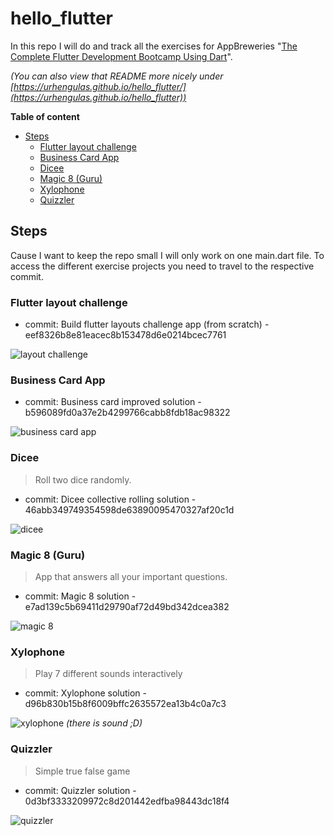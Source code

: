 # hello_flutter

In this repo I will do and track all the exercises for AppBreweries "[The Complete Flutter Development Bootcamp Using Dart](https://www.appbrewery.co/courses/enrolled/548873)".

_(You can also view that README more nicely under [https://urhengulas.github.io/hello_flutter/](https://urhengulas.github.io/hello_flutter))_

**Table of content**
- [Steps](#steps)
  - [Flutter layout challenge](#flutter-layout-challenge)
  - [Business Card App](#business-card-app)
  - [Dicee](#dicee)
  - [Magic 8 (Guru)](#magic-8-guru)
  - [Xylophone](#xylophone)
  - [Quizzler](#quizzler)

## Steps
Cause I want to keep the repo small I will only work on one main.dart file. To access the different exercise projects you need to travel to the respective commit.

### Flutter layout challenge
- commit: Build flutter layouts challenge app (from scratch) - eef8326b8e81eacec8b153478d6e0214bcec7761

![layout challenge](steps/layout_challenge.png)

### Business Card App
- commit: Business card improved solution - b596089fd0a37e2b4299766cabb8fdb18ac98322

![business card app](steps/flutter_business_card.png)

### Dicee
> Roll two dice randomly.

- commit: Dicee collective rolling solution - 46abb349749354598de63890095470327af20c1d

![dicee](steps/dicee.gif)

### Magic 8 (Guru)
> App that answers all your important questions.

- commit: Magic 8 solution - e7ad139c5b69411d29790af72d49bd342dcea382

![magic 8](steps/magic8.gif)

### Xylophone
> Play 7 different sounds interactively

- commit: Xylophone solution - d96b830b15b8f6009bffc2635572ea13b4c0a7c3

![xylophone](steps/xylophone.gif)
_(there is sound ;D)_

### Quizzler
> Simple true false game

- commit: Quizzler solution - 0d3bf3333209972c8d201442edfba98443dc18f4

![quizzler](steps/quizzler.gif)
